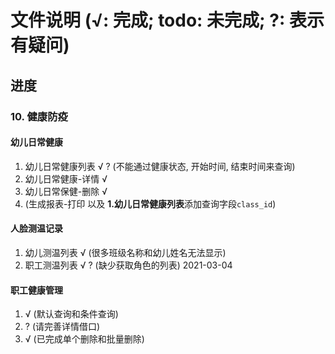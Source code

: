 # 文件说明 (√: 完成; todo: 未完成; ?: 表示有疑问)

## 进度

### 10. 健康防疫

#### 幼儿日常健康

1. 幼儿日常健康列表 √ ? (不能通过健康状态, 开始时间, 结束时间来查询)
2. 幼儿日常健康-详情 √
3. 幼儿日常保健-删除 √
4. (生成报表-打印 以及 **1.幼儿日常健康列表**添加查询字段`class_id`)

#### 人脸测温记录

1. 幼儿测温列表 √ (很多班级名称和幼儿姓名无法显示)
2. 职工测温列表 √ ? (缺少获取角色的列表) 2021-03-04

#### 职工健康管理

1. √ (默认查询和条件查询)
2. ? (请完善详情借口)
3. √ (已完成单个删除和批量删除)
